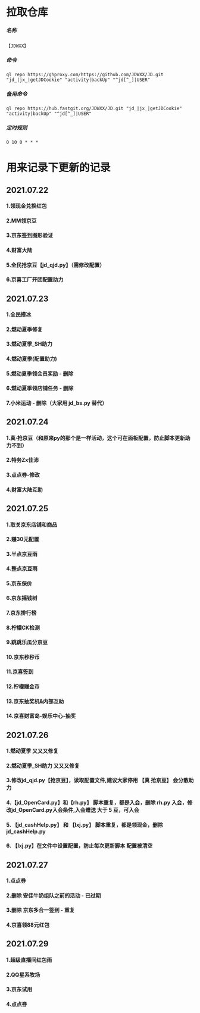 # 拉取仓库
##### 名称

```
【JDWXX】
```
##### 命令

```
ql repo https://ghproxy.com/https://github.com/JDWXX/JD.git "jd_|jx_|getJDCookie" "activity|backUp" "^jd[^_]|USER"

```
##### 备用命令
```
ql repo https://hub.fastgit.org/JDWXX/JD.git "jd_|jx_|getJDCookie" "activity|backUp" "^jd[^_]|USER"

```
##### 定时规则

```
0 10 0 * * *
```

# 用来记录下更新的记录

## 2021.07.22
#### 1.领现金兑换红包
#### 2.MM领京豆
#### 3.京东签到图形验证
#### 4.财富大陆
#### 5.全民抢京豆【jd_qjd.py】（需修改配置）
#### 6.京喜工厂开团配置助力

## 2021.07.23
#### 1.全民摸冰
#### 2.燃动夏季修复
#### 3.燃动夏季_SH助力
#### 4.燃动夏季(配置助力)
#### 5.燃动夏季领会员奖励 - 删除
#### 6.燃动夏季领店铺任务 - 删除
#### 7.小米运动 - 删除（大家用 jd_bs.py 替代）

## 2021.07.24
#### 1.真·抢京豆（和原来py的那个是一样活动，这个可在面板配置，防止脚本更新助力不到）
#### 2.特务Zx佳沛
#### 3.点点券-修改
#### 4.财富大陆互助

## 2021.07.25
#### 1.取关京东店铺和商品
#### 2.赚30元配置
#### 3.半点京豆雨
#### 4.整点京豆雨
#### 5.京东保价
#### 6.京东摇钱树
#### 7.京东排行榜
#### 8.柠檬CK检测
#### 9.跳跳乐瓜分京豆
#### 10.京东秒秒币
#### 11.京喜签到
#### 12.柠檬赚金币
#### 13.京东抽奖机&内部互助
#### 14.京喜财富岛-娱乐中心-抽奖

## 2021.07.26
#### 1.燃动夏季 又又又修复
#### 2.燃动夏季_SH助力 又又又修复
#### 3.修改jd_qjd.py【抢京豆】，读取配置文件,建议大家停用 【真 抢京豆】 会分散助力
#### 4.【jd_OpenCard.py】和【rh.py】 脚本重复，都是入会，删除 rh.py 入会，修改jd_OpenCard.py入会条件,入会赠送 大于 5 豆，可入会
#### 5. 【jd_cashHelp.py】 和 【lxj.py】 脚本重复，都是领现金，删除 jd_cashHelp.py
#### 6. 【lxj.py】在文件中设置配置，防止每次更新脚本 配置被清空


## 2021.07.27
#### 1.点点券
#### 2.删除 安佳牛奶组队之前的活动 - 已过期
#### 3.删除 京东多合一签到 - 重复
#### 4.京喜领88元红包


## 2021.07.29
#### 1.超级直播间红包雨
#### 2.QQ星系牧场
#### 3.京东试用
#### 4.点点券

